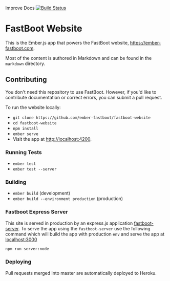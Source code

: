 Improve Docs
[![Build Status](https://travis-ci.org/ember-fastboot/fastboot-website.svg?branch=master)](https://travis-ci.org/ember-fastboot/fastboot-website)

# FastBoot Website

This is the Ember.js app that powers the FastBoot website, <https://ember-fastboot.com>.

Most of the content is authored in Markdown and can be found in the `markdown` directory.

## Contributing

You don't need this repository to use FastBoot. However, if you'd like to contribute documentation or correct errors, you can submit a pull request.

To run the website locally:

- `git clone https://github.com/ember-fastboot/fastboot-website`
- `cd fastboot-website`
- `npm install`
- `ember serve`
- Visit the app at <http://localhost:4200>.

### Running Tests

* `ember test`
* `ember test --server`

### Building

* `ember build` (development)
* `ember build --environment production` (production)

### Fastboot Express Server

This site is served in production by an express.js application
[fastboot-server](https://github.com/ember-fastboot/fastboot-website/blob/master/fastboot-server.js). To serve the app using the `fastboot-server` use the following command which will
build the app with production `env` and serve the app at [localhost:3000](http://localhost:300)

```sh
npm run server:node
```

### Deploying

Pull requests merged into master are automatically deployed to Heroku.
